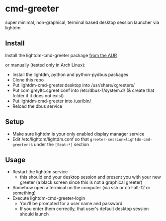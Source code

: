 # cmd-greeter
super minimal, non-graphical, terminal based desktop session launcher via lightdm

## Install
Install the lightdm-cmd-greeter package [from the AUR](https://aur.archlinux.org/packages/lightdm-cmd-greeter/)

or manually (tested only in Arch Linux):  

* Install the lightdm, python and python-pydbus packages
* Clone this repo
* Put lightdm-cmd-greeter.desktop into /usr/share/xgreeters/
* Put com.greyltc.cgreet.conf into /etc/dbus-1/system.d/ (& create that folder if it does not exist)
* Put lightdm-cmd-greeter into /usr/bin/
* Reload the dbus service
## Setup
* Make sure lightdm is your only enabled display manager service
* Edit /etc/lightdm/lightdm.conf so that `greeter-session=lightdm-cmd-greeter` is under the `[Seat:*]` section
## Usage
* Restart the lightdm service
    - this should end your desktop session and present you with your new greeter (a black screen since this is not a graphical greeter)
* Somehow open a terminal on the computer (via ssh or ctrl-alt-f2 or something)
* Execute lightdm-cmd-greeter-login
    - You'll be prompted for a user name and password
    - If you enter them correctly, that user's default desktop session should launch
